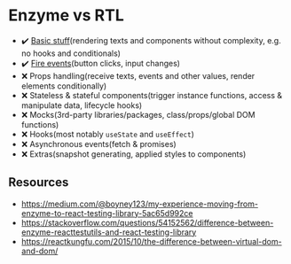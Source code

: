 # Enzyme vs RTL

- :heavy_check_mark: [Basic stuff](https://github.com/gomorizsolt/enzyme-vs-rtl/tree/master/src/components/Basics)(rendering texts and components without complexity, e.g. no hooks and conditionals)
- :heavy_check_mark: [Fire events](https://github.com/gomorizsolt/enzyme-vs-rtl/tree/master/src/components/Events)(button clicks, input changes)
- :x: Props handling(receive texts, events and other values, render elements conditionally)
- :x: Stateless & stateful components(trigger instance functions, access & manipulate data, lifecycle hooks)
- :x: Mocks(3rd-party libraries/packages, class/props/global DOM functions)
- :x: Hooks(most notably `useState` and `useEffect`)
- :x: Asynchronous events(fetch & promises)
- :x: Extras(snapshot generating, applied styles to components)

## Resources

- https://medium.com/@boyney123/my-experience-moving-from-enzyme-to-react-testing-library-5ac65d992ce
- https://stackoverflow.com/questions/54152562/difference-between-enzyme-reacttestutils-and-react-testing-library
- https://reactkungfu.com/2015/10/the-difference-between-virtual-dom-and-dom/
